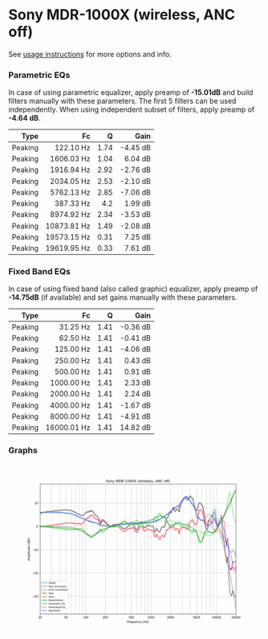 # Sony MDR-1000X (wireless, ANC off)
See [usage instructions](https://github.com/jaakkopasanen/AutoEq#usage) for more options and info.

### Parametric EQs
In case of using parametric equalizer, apply preamp of **-15.01dB** and build filters manually
with these parameters. The first 5 filters can be used independently.
When using independent subset of filters, apply preamp of **-4.64 dB**.

| Type    | Fc          |    Q | Gain     |
|--------:|------------:|-----:|---------:|
| Peaking | 122.10 Hz   | 1.74 | -4.45 dB |
| Peaking | 1606.03 Hz  | 1.04 | 6.04 dB  |
| Peaking | 1916.94 Hz  | 2.92 | -2.76 dB |
| Peaking | 2034.05 Hz  | 2.53 | -2.10 dB |
| Peaking | 5762.13 Hz  | 2.85 | -7.06 dB |
| Peaking | 387.33 Hz   | 4.2  | 1.99 dB  |
| Peaking | 8974.92 Hz  | 2.34 | -3.53 dB |
| Peaking | 10873.81 Hz | 1.49 | -2.08 dB |
| Peaking | 19573.15 Hz | 0.31 | 7.25 dB  |
| Peaking | 19619.95 Hz | 0.33 | 7.61 dB  |

### Fixed Band EQs
In case of using fixed band (also called graphic) equalizer, apply preamp of **-14.75dB**
(if available) and set gains manually with these parameters.

| Type    | Fc          |    Q | Gain     |
|--------:|------------:|-----:|---------:|
| Peaking | 31.25 Hz    | 1.41 | -0.36 dB |
| Peaking | 62.50 Hz    | 1.41 | -0.41 dB |
| Peaking | 125.00 Hz   | 1.41 | -4.06 dB |
| Peaking | 250.00 Hz   | 1.41 | 0.43 dB  |
| Peaking | 500.00 Hz   | 1.41 | 0.91 dB  |
| Peaking | 1000.00 Hz  | 1.41 | 2.33 dB  |
| Peaking | 2000.00 Hz  | 1.41 | 2.24 dB  |
| Peaking | 4000.00 Hz  | 1.41 | -1.67 dB |
| Peaking | 8000.00 Hz  | 1.41 | -4.91 dB |
| Peaking | 16000.01 Hz | 1.41 | 14.82 dB |

### Graphs
![](./Sony%20MDR-1000X%20(wireless,%20ANC%20off).png)